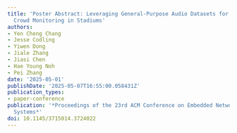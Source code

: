 ```yaml
---
title: 'Poster Abstract: Leveraging General-Purpose Audio Datasets for Vibration-based
  Crowd Monitoring in Stadiums'
authors:
- Yen Cheng Chang
- Jesse Codling
- Yiwen Dong
- Jiale Zhang
- Jiasi Chen
- Hae Young Noh
- Pei Zhang
date: '2025-05-01'
publishDate: '2025-05-07T16:55:00.058431Z'
publication_types:
- paper-conference
publication: '*Proceedings of the 23rd ACM Conference on Embedded Networked Sensor
  Systems*'
doi: 10.1145/3715014.3724022
---
```

